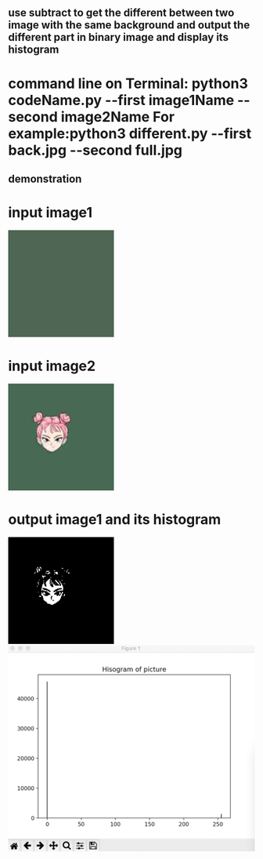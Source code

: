 ## use subtract to get the different between two image with the same background and output the different part in binary image and display its histogram

# command line on Terminal: python3 codeName.py --first image1Name --second image2Name For example:python3 different.py --first back.jpg --second full.jpg

## demonstration
# input image1
![Image of launch app](./image/back.jpg)
# input image2
![Image of launch app](./image/full.jpg)
# output image1 and its histogram
![Image of launch app](./image/binary_image.png)
![Image of launch app](./image/histogram.png)
